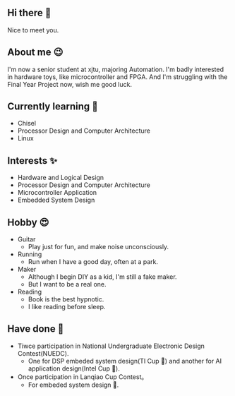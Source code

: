 ## Hi there 👋

Nice to meet you.

<!--
**PengXuanyao/PengXuanyao** is a ✨ _special_ ✨ repository because its `README.md` (this file) appears on your GitHub profile.

Here are some ideas to get you started:

- 🔭 I’m currently working on ...
- 🌱 I’m currently learning ...
- 👯 I’m looking to collaborate on ...
- 🤔 I’m looking for help with ...
- 💬 Ask me about ...
- 📫 How to reach me: ...
- 😄 Pronouns: ...
- ⚡ Fun fact: ...
-->

## About me 😉

I'm now a senior student at xjtu, majoring Automation. I'm badly interested in hardware toys, like microcontroller and FPGA. And I'm struggling with the Final Year Project now, wish me good luck.

## Currently learning 💎

- Chisel
- Processor Design and Computer Architecture
- Linux

## Interests ✨

- Hardware and Logical Design
- Processor Design and Computer Architecture
- Microcontroller Application
- Embedded System Design 

## Hobby 😍

- Guitar 
  - Play just for fun, and make noise unconsciously.
- Running
  - Run when I have a good day, often at a park.
- Maker
  - Although I begin DIY as a kid, I'm still a fake maker.
  - But I want to be a real one.  
- Reading
  - Book is the best hypnotic.
  - I like reading before sleep.

## Have done 🎈

- Tiwce participation in National Undergraduate Electronic Design Contest(NUEDC).
  - One for DSP embeded system design(TI Cup 🏅) and another for AI application design(Intel Cup 🥈). 
- Once participation in Lanqiao Cup Contest。
  - For embeded system design 🥉. 

